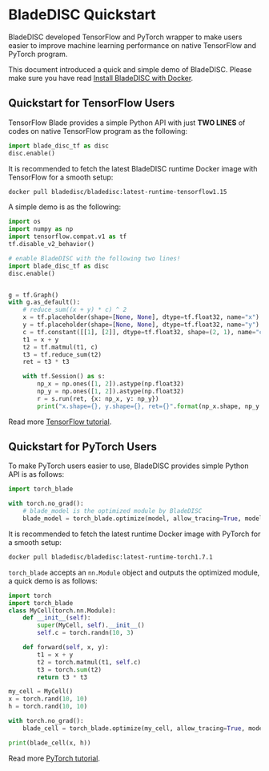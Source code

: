 # BladeDISC Quickstart

BladeDISC developed TensorFlow and PyTorch wrapper to make users easier
to improve machine learning performance on native TensorFlow and PyTorch
program.

This document introduced a quick and simple demo of BladeDISC.  Please
make sure you have read [Install BladeDISC with Docker](./install_with_docker.md).

## Quickstart for TensorFlow Users

TensorFlow Blade provides a simple Python API with just **TWO LINES** of codes
on native TensorFlow program as the following:

``` python
import blade_disc_tf as disc
disc.enable()
```

It is recommended to fetch the latest BladeDISC runtime Docker image
with TensorFlow for a smooth setup:

``` bash
docker pull bladedisc/bladedisc:latest-runtime-tensorflow1.15
```

A simple demo is as the following:

``` python
import os
import numpy as np
import tensorflow.compat.v1 as tf
tf.disable_v2_behavior()

# enable BladeDISC with the following two lines!
import blade_disc_tf as disc
disc.enable()


g = tf.Graph()
with g.as_default():
    # reduce_sum((x + y) * c) ^ 2
    x = tf.placeholder(shape=[None, None], dtype=tf.float32, name="x")
    y = tf.placeholder(shape=[None, None], dtype=tf.float32, name="y")
    c = tf.constant([[1], [2]], dtype=tf.float32, shape=(2, 1), name="c")
    t1 = x + y
    t2 = tf.matmul(t1, c)
    t3 = tf.reduce_sum(t2)
    ret = t3 * t3

    with tf.Session() as s:
        np_x = np.ones([1, 2]).astype(np.float32)
        np_y = np.ones([1, 2]).astype(np.float32)
        r = s.run(ret, {x: np_x, y: np_y})
        print("x.shape={}, y.shape={}, ret={}".format(np_x.shape, np_y.shape, r))
```

Read more [TensorFlow tutorial](./tutorials/tensorflow_inference_and_training.md).

## Quickstart for PyTorch Users

To make PyTorch users easier to use, BladeDISC provides simple
Python API is as follows:

``` python
import torch_blade

with torch.no_grad():
    # blade_model is the optimized module by BladeDISC
    blade_model = torch_blade.optimize(model, allow_tracing=True, model_inputs=tuple(inputs))
```

It is recommended to fetch the latest runtime Docker image with PyTorch
for a smooth setup:

``` bash
docker pull bladedisc/bladedisc:latest-runtime-torch1.7.1
```

`torch_blade` accepts an `nn.Module` object and outputs the optimized module,
a quick demo is as follows:

``` python
import torch
import torch_blade
class MyCell(torch.nn.Module):
    def __init__(self):
        super(MyCell, self).__init__()
        self.c = torch.randn(10, 3)

    def forward(self, x, y):
        t1 = x + y
        t2 = torch.matmul(t1, self.c)
        t3 = torch.sum(t2)
        return t3 * t3

my_cell = MyCell()
x = torch.rand(10, 10)
h = torch.rand(10, 10)

with torch.no_grad():
    blade_cell = torch_blade.optimize(my_cell, allow_tracing=True, model_inputs=(x, y))

print(blade_cell(x, h))
```

Read more [PyTorch tutorial](./tutorials/torch_bert_inference.md).
